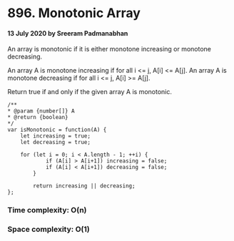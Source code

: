# 896. Monotonic Array

#### 13 July 2020 by Sreeram Padmanabhan

An array is monotonic if it is either monotone increasing or monotone decreasing.

An array A is monotone increasing if for all i <= j, A[i] <= A[j].  An array A is monotone decreasing if for all i <= j, A[i] >= A[j].

Return true if and only if the given array A is monotonic.

    /**
    * @param {number[]} A
    * @return {boolean}
    */
    var isMonotonic = function(A) {
        let increasing = true;
        let decreasing = true;

        for (let i = 0; i < A.length - 1; ++i) {
                if (A[i] > A[i+1]) increasing = false;
                if (A[i] < A[i+1]) decreasing = false;
            }

            return increasing || decreasing;
    };

### Time complexity: O(n)
### Space complexity: O(1)
